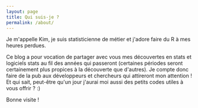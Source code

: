 ```yaml
---
layout: page
title: Qui suis-je ?
permalink: /about/
---
```


<p>Je m'appelle Kim, je suis statisticienne de métier <h8>et j'adore faire du R à mes heures perdues</h8>.</p>

<p>Ce blog a pour vocation de partager avec vous mes découvertes en stats et logiciels stats au fil des années qui passeront (certaines périodes seront certainement plus propices à la découverte que d'autres). Je compte donc faire de la pub aux développeurs et chercheurs qui attireront mon attention ! Et qui sait, peut-être qu'un jour j'aurai moi aussi des petits codes utiles à vous offrir ? :)</p>

<p>Bonne visite !</p>
